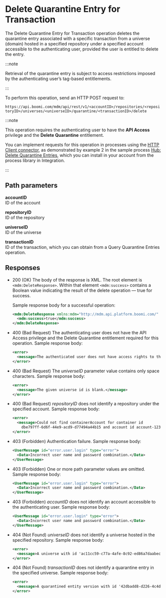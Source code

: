 # Delete Quarantine Entry for Transaction 

<head>
  <meta name="guidename" content="DataHub"/>
  <meta name="context" content="GUID-66d9a960-1044-41de-a543-ac78f97454c0"/>
</head>


The Delete Quarantine Entry for Transaction operation deletes the quarantine entry associated with a specific transaction from a universe \(domain\) hosted in a specified repository under a specified account accessible to the authenticating user, provided the user is entitled to delete the entry.

:::note

Retrieval of the quarantine entry is subject to access restrictions imposed by the authenticating user’s tag-based entitlements.

:::

To perform this operation, send an HTTP POST request to:

`https://api.boomi.com/mdm/api/rest/v1/<accountID>/repositories/<repositoryID>/universes/<universeID>/quarantine/<transactionID>/delete`

:::note

This operation requires the authenticating user to have the **API Access** privilege and the **Delete Quarantine** entitlement.

You can implement requests for this operation in processes using the [HTTP Client connector](/docs/Atomsphere/Integration/Connectors/r-atm-HTTP_Client_connector_d64af80e-febe-4cd2-89ad-e3d0fc53c502.md), as demonstrated by example 2 in the sample process [Hub: Delete Quarantine Entries](https://platform.boomi.com/#build;processLibrary=7a24b7d3-a197-410c-aa98-1a2519896ffa), which you can install in your account from the process library in Integration.

:::

## Path parameters 

**accountID**  
ID of the account

**repositoryID**  
ID of the repository

**universeID**  
ID of the universe

**transactionID**  
ID of the transaction, which you can obtain from a Query Quarantine Entries operation.


## Responses 

-   200 \(OK\) The body of the response is XML. The root element is `<mdm:DeleteResponse>`. Within that element `<mdm:success>` contains a Boolean value indicating the result of the delete operation — true for success.

    Sample response body for a successful operation:

    ```xml
    <mdm:DeleteResponse xmlns:mdm="http://mdm.api.platform.boomi.com/" xmlns:xsi="http://www.w3.org/2001/XMLSchema-instance">
      <mdm:success>true</mdm:success>
    </mdm:DeleteResponse>
    ```

- 400 (Bad Request) The authenticating user does not have the API Access privilege and the Delete Quarantine entitlement required for this operation. Sample response body:

  ```xml
  <error>
    <message>The authenticated user does not have access rights to this functionality</message>
  </error>
  ```

- 400 (Bad Request) The *universeID* parameter value contains only space characters. Sample response body:

  ```xml
  <error>
    <message>The given universe id is blank.</message>
  </error> 
  ```

- 400 (Bad Request) *repositoryID* does not identify a repository under the specified account. Sample response body:

  ```xml
  <error>
    <message>Could not find containerAccount for container id 
      dbe797ff-6d6f-44e9-acd9-d77494a44b15 and account id account-123456</message>
  </error>
  ```

- 403 (Forbidden) Authentication failure. Sample response body:

  ```xml
  <UserMessage id="error.user.login" type="error">
    <Data>Incorrect user name and password combination.</Data>
  </UserMessage>
  ```

- 403 (Forbidden) One or more path parameter values are omitted. Sample response body:

  ```xml
  <UserMessage id="error.user.login" type="error">
    <Data>Incorrect user name and password combination.</Data>
  </UserMessage>
  ```

- 403 (Forbidden) *accountID* does not identify an account accessible to the authenticating user. Sample response body:

  ```xml
  <UserMessage id="error.user.login" type="error">
    <Data>Incorrect user name and password combination.</Data>
  </UserMessage>
  ```

- 404 (Not Found) *universeID* does not identify a universe hosted in the specified repository. Sample response body:

  ```xml
  <error>
    <message>A universe with id 'ac11cc59-c77a-4afe-8c92-ed86a7daabec' does not exist.</message>
  </error> 
  ```

- 404 (Not Found) *transactionID* does not identify a quarantine entry in the specified universe. Sample response body:

  ```xml
  <error>
    <message>A quarantined entity version with id '42dbadd8-d226-4c4d-abe3-1dae8636e77a' does not exist.</message>
  </error>
  ```